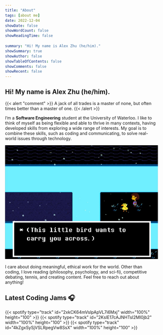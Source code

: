 ```yaml
---
title: "About"
tags: [about me]
date: 2022-12-04
showDate: false
showWordCount: false
showReadingTime: false

summary: "Hi! My name is Alex Zhu (he/him)."
showSummary: true
showAuthor: false
showTableOfContents: false
showComments: false
showRecent: false
---
```

## Hi! My name is Alex Zhu (he/him).

{{< alert "comment" >}}
A jack of all trades is a master of none, but often times better than a master of one.
{{< /alert >}}

I’m a **Software Engineering** student at the University of Waterloo. I like to think of myself as being flexible and able to thrive in many contexts, having developed skills from exploring a wide range of interests. My goal is to combine these skills, such as coding and communicating, to solve real-world issues through technology.

![Bird That Carries You Over A Disproportionately Small Gap](bird.png "&quot;Bird That Carries You Over A Disproportionately Small Gap&quot; from Undertale that inspired my online avatar")

I care about doing meaningful, ethical work for the world. Other than coding, I love reading (philosophy, psychology, and sci-fi), competitive debating, tennis, and creating content. Feel free to reach out about anything!

## Latest Coding Jams 🎧
{{< spotify type="track" id="2xkCK64mVslpApVL7i6Mxj" width="100%" height="100" >}}
{{< spotify type="track" id="2KslE17cAJNHTsI2MI0jb2" width="100%" height="100" >}}
{{< spotify type="track" id="4kZgxSySjVSLRpegVw8SsX" width="100%" height="100" >}}